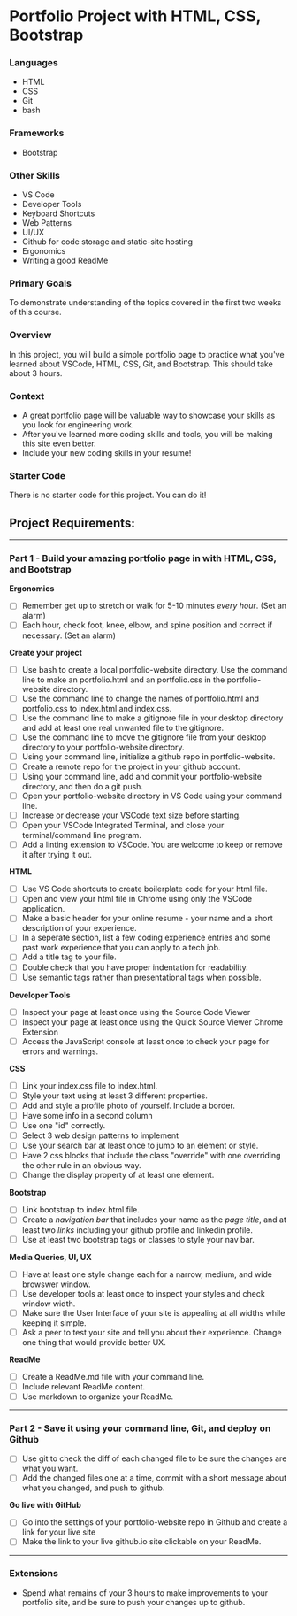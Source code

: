 # Portfolio Project with HTML, CSS, Bootstrap

### Languages
- HTML
- CSS
- Git
- bash

### Frameworks
- Bootstrap

### Other Skills
- VS Code
- Developer Tools
- Keyboard Shortcuts
- Web Patterns
- UI/UX
- Github for code storage and static-site hosting
- Ergonomics
- Writing a good ReadMe

### Primary Goals
To demonstrate understanding of the topics covered in the first two weeks of this course.

### Overview
In this project, you will build a simple portfolio page to practice what you've learned about VSCode, HTML, CSS, Git, and Bootstrap. This should take about 3 hours.

### Context
- A great portfolio page will be valuable way to showcase your skills as you look for engineering work.
- After you've learned more coding skills and tools, you will be making this site even better.
- Include your new coding skills in your resume!

### Starter Code
There is no starter code for this project. You can do it! 

## Project Requirements:

-----

### Part 1 - Build your amazing portfolio page in with HTML, CSS, and Bootstrap

**Ergonomics**
- [ ] Remember get up to stretch or walk for 5-10 minutes *every hour*. (Set an alarm)
- [ ] Each hour, check foot, knee, elbow, and spine position and correct if necessary. (Set an alarm)

**Create your project**
- [ ] Use bash to create a local portfolio-website directory.  Use the command line to make an portfolio.html and an portfolio.css in the portfolio-website directory.
- [ ] Use the command line to change the names of portfolio.html and portfolio.css to index.html and index.css.
- [ ] Use the command line to make a gitignore file in your desktop directory and add at least one real unwanted file to the gitignore.
- [ ] Use the command line to move the gitignore file from your desktop directory to your portfolio-website directory.
- [ ] Using your command line, initialize a github repo in portfolio-website.
- [ ] Create a remote repo for the project in your github account.
- [ ] Using your command line, add and commit your portfolio-website directory, and then do a git push.
- [ ] Open your portfolio-website directory in VS Code using your command line.
- [ ] Increase or decrease your VSCode text size before starting.
- [ ] Open your VSCode Integrated Terminal, and close your terminal/command line program.
- [ ] Add a linting extension to VSCode.  You are welcome to keep or remove it after trying it out.

**HTML**  
- [ ] Use VS Code shortcuts to create boilerplate code for your html file.
- [ ] Open and view your html file in Chrome using only the VSCode application.
- [ ] Make a basic header for your online resume - your name and a short description of your experience.
- [ ] In a seperate section, list a few coding experience entries and some past work experience that you can apply to a tech job.
- [ ] Add a title tag to your file.
- [ ] Double check that you have proper indentation for readability.
- [ ] Use semantic tags rather than presentational tags when possible. 

**Developer Tools**
- [ ] Inspect your page at least once using the Source Code Viewer
- [ ] Inspect your page at least once using the Quick Source Viewer Chrome Extension
- [ ] Access the JavaScript console at least once to check your page for errors and warnings.

**CSS**
- [ ] Link your index.css file to index.html.
- [ ] Style your text using at least 3 different properties.
- [ ] Add and style a profile photo of yourself. Include a border.
- [ ] Have some info in a second column
- [ ] Use one "id" correctly.
- [ ] Select 3 web design patterns to implement
- [ ] Use your search bar at least once to jump to an element or style.
- [ ] Have 2 css blocks that include the class "override" with one overriding the other rule in an obvious way.
- [ ] Change the display property of at least one element.

**Bootstrap**  
- [ ] Link bootstrap to index.html file.
- [ ] Create a *navigation bar* that includes your name as the *page title*, and at least two *links* including your github profile and linkedin profile.
- [ ] Use at least two bootstrap tags or classes to style your nav bar.

**Media Queries, UI, UX**
- [ ] Have at least one style change each for a narrow, medium, and wide browswer window.
- [ ] Use developer tools at least once to inspect your styles and check window width.
- [ ] Make sure the User Interface of your site is appealing at all widths while keeping it simple.
- [ ] Ask a peer to test your site and tell you about their experience. Change one thing that would provide better UX.

**ReadMe**
- [ ]  Create a ReadMe.md file with your command line.
- [ ]  Include relevant ReadMe content.
- [ ]  Use markdown to organize your ReadMe.
-----

### Part 2 - Save it using your command line, Git, and deploy on Github

- [ ] Use git to check the diff of each changed file to be sure the changes are what you want.
- [ ] Add the changed files one at a time, commit with a short message about what you changed, and push to github.

**Go live with GitHub**
- [ ] Go into the settings of your portfolio-website repo in Github and create a link for your live site
- [ ] Make the link to your live github.io site clickable on your ReadMe.
-----

### Extensions
- Spend what remains of your 3 hours to make improvements to your portfolio site, and be sure to push your changes up to github.
